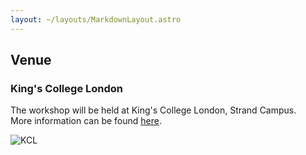 ```yaml
---
layout: ~/layouts/MarkdownLayout.astro
---
```


## Venue

### King's College London

The workshop will be held at King's College London, Strand Campus.\
More information can be found <a href="https://www.kcl.ac.uk/visit/strand-campus" target="_blank">here</a>.

![KCL](~/assets/images/strand-bush-house.png)

<!-- ## Accomodation

Lorem ipsum dolor sit amet, consetetur sadipscing elitr, sed diam nonumy eirmod tempor invidunt ut labore et dolore magna aliquyam erat, sed diam voluptua. -->
